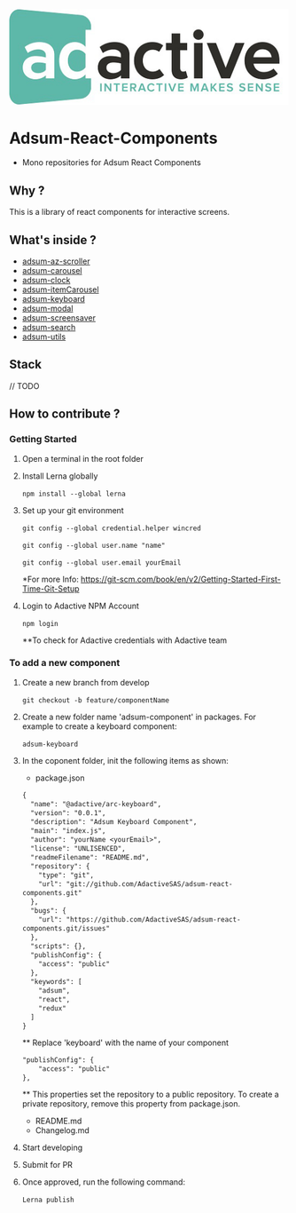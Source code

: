 <p align="center">
  <a href="http://adactive.com">
    <img alt="babel" src="./logo.jpg" width="546">
  </a>
</p>

# Adsum-React-Components
- Mono repositories for Adsum React Components

## Why ? 

This is a library of react components for interactive screens.
  
## What's inside ? 

 - [adsum-az-scroller](https://github.com/AdactiveSAS/adsum-react-components/tree/master/packages/adsum-az-scroller)
 - [adsum-carousel](https://github.com/AdactiveSAS/adsum-react-components/tree/master/packages/adsum-carousel)
 - [adsum-clock](https://github.com/AdactiveSAS/adsum-react-components/tree/master/packages/adsum-clock)
 - [adsum-itemCarousel](https://github.com/AdactiveSAS/adsum-react-components/tree/master/packages/adsum-itemCarousel)
 - [adsum-keyboard](https://github.com/AdactiveSAS/adsum-react-components/tree/master/packages/adsum-keyboard)
 - [adsum-modal](https://github.com/AdactiveSAS/adsum-react-components/tree/master/packages/adsum-modal)
 - [adsum-screensaver](https://github.com/AdactiveSAS/adsum-react-components/tree/master/packages/adsum-screensaver)
 - [adsum-search](https://github.com/AdactiveSAS/adsum-react-components/tree/master/packages/adsum-search)
 - [adsum-utils](https://github.com/AdactiveSAS/adsum-react-components/tree/master/packages/adsum-utils)

## Stack

// TODO
  
## How to contribute ?

### Getting Started

1. Open a terminal in the root folder

2. Install Lerna globally
    
    `npm install --global lerna`    
   
3. Set up your git environment

    `git config --global credential.helper wincred`

    `git config --global user.name "name"`
    
    `git config --global user.email yourEmail`

    *For more Info: https://git-scm.com/book/en/v2/Getting-Started-First-Time-Git-Setup 

4. Login to Adactive NPM Account

    `npm login` 
    
    **To check for Adactive credentials with Adactive team
    
### To add a new component
1. Create a new branch from develop

    `git checkout -b feature/componentName`

2. Create a new folder name 'adsum-component' in packages. For example to create a keyboard component: 
    
    `adsum-keyboard`
    
3. In the coponent folder, init the following items as shown:
    
    - package.json
    ````
    {
      "name": "@adactive/arc-keyboard",
      "version": "0.0.1",
      "description": "Adsum Keyboard Component",
      "main": "index.js",
      "author": "yourName <yourEmail>",
      "license": "UNLISENCED",
      "readmeFilename": "README.md",
      "repository": {
        "type": "git",
        "url": "git://github.com/AdactiveSAS/adsum-react-components.git"
      },
      "bugs": {
        "url": "https://github.com/AdactiveSAS/adsum-react-components.git/issues"
      },
      "scripts": {},
      "publishConfig": {
        "access": "public"
      },
      "keywords": [
        "adsum",
        "react",
        "redux"
      ]
    } 
    ````
    ** Replace 'keyboard' with the name of your component<br/>
    
    ````
    "publishConfig": {
        "access": "public"
    },
    ````
    ** This properties set the repository to a public repository. To create a private repository, remove this property from package.json.
    
    - README.md
    - Changelog.md
    
4. Start developing
5. Submit for PR
6. Once approved, run the following command:

    `Lerna publish`
